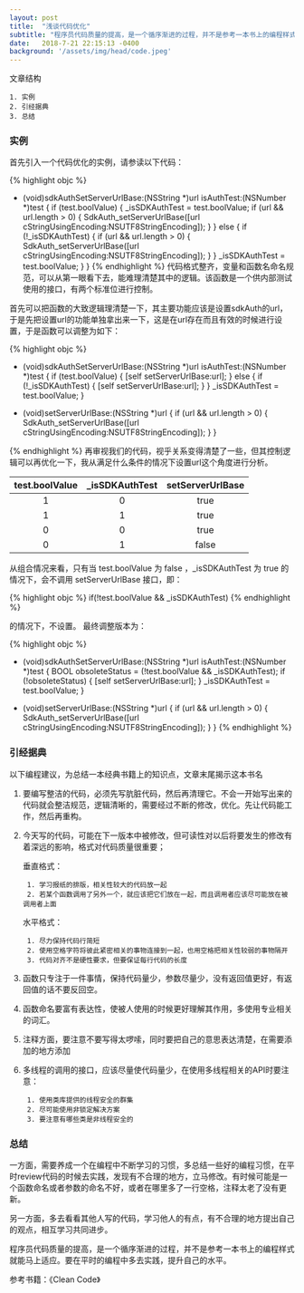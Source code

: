 ```yaml
---
layout: post
title:  "浅谈代码优化"
subtitle: "程序员代码质量的提高，是一个循序渐进的过程，并不是参考一本书上的编程样式就能马上适应。要在平时的编程中多去实践，提升自己的水平。"
date:   2018-7-21 22:15:13 -0400
background: '/assets/img/head/code.jpeg'
---
```


文章结构
	
	1. 实例
	2. 引经据典
	3. 总结

### 实例
首先引入一个代码优化的实例，请参读以下代码：

{% highlight objc %}
- (void)sdkAuthSetServerUrlBase:(NSString *)url isAuthTest:(NSNumber *)test {
	if (test.boolValue) {
		_isSDKAuthTest = test.boolValue;
		if (url && url.length > 0) {
			SdkAuth_setServerUrlBase([url cStringUsingEncoding:NSUTF8StringEncoding]);
		}
	} else {
		if (!_isSDKAuthTest) {
			if (url && url.length > 0) {
				SdkAuth_setServerUrlBase([url cStringUsingEncoding:NSUTF8StringEncoding]);
			}
		}
		_isSDKAuthTest = test.boolValue;
	}
}
{% endhighlight %}
代码格式整齐，变量和函数名命名规范，可以从第一眼看下去，能难理清楚其中的逻辑。该函数是一个供内部测试使用的接口，有两个标准位进行控制。

首先可以把函数的大致逻辑理清楚一下，其主要功能应该是设置sdkAuth的url，于是先把设置url的功能单独拿出来一下，这是在url存在而且有效的时候进行设置，于是函数可以调整为如下：

{% highlight objc %}
- (void)sdkAuthSetServerUrlBase:(NSString *)url isAuthTest:(NSNumber *)test {
	if (test.boolValue) {
		[self setServerUrlBase:url];
	} else {
		if (!_isSDKAuthTest) {
			[self setServerUrlBase:url];
		}
	}
	_isSDKAuthTest = test.boolValue;
}

- (void)setServerUrlBase:(NSString *)url {
	if (url && url.length > 0) {
		SdkAuth_setServerUrlBase([url cStringUsingEncoding:NSUTF8StringEncoding]);
	}
}

{% endhighlight %}
再审视我们的代码，视乎关系变得清楚了一些，但其控制逻辑可以再优化一下，我从满足什么条件的情况下设置url这个角度进行分析。

| test.boolValue | _isSDKAuthTest | setServerUrlBase |
| :------:| :------: | :------: |
| 1 | 0 | true |
| 1 | 1 | true |
| 0 | 0 | true |
| 0 | 1 | false |

从组合情况来看，只有当 test.boolValue 为 false ，_isSDKAuthTest 为 true 的情况下，会不调用 setServerUrlBase 接口，即：

{% highlight objc %}
if(!test.boolValue && _isSDKAuthTest)
{% endhighlight %}

的情况下，不设置。
最终调整版本为：

{% highlight objc %}
- (void)sdkAuthSetServerUrlBase:(NSString *)url isAuthTest:(NSNumber *)test {
	BOOL obsoleteStatus = (!test.boolValue && _isSDKAuthTest);
	if (!obsoleteStatus) {
		[self setServerUrlBase:url];
	}
	_isSDKAuthTest = test.boolValue;
}

- (void)setServerUrlBase:(NSString *)url {
	if (url && url.length > 0) {
		SdkAuth_setServerUrlBase([url cStringUsingEncoding:NSUTF8StringEncoding]);
	}
}
{% endhighlight %}

### 引经据典

以下编程建议，为总结一本经典书籍上的知识点，文章末尾揭示这本书名

1. 要编写整洁的代码，必须先写肮脏代码，然后再清理它。不会一开始写出来的代码就会整洁规范，逻辑清晰的，需要经过不断的修改，优化。先让代码能工作，然后再重构。
2. 今天写的代码，可能在下一版本中被修改，但可读性对以后将要发生的修改有着深远的影响，格式对代码质量很重要；

	垂直格式：
	
		1. 学习报纸的排版，相关性较大的代码放一起
		2. 若某个函数调用了另外一个，就应该把它们放在一起，而且调用者应该尽可能放在被调用者上面
	
	水平格式：
	
		1. 尽力保持代码行简短
		2. 使用空格字符将彼此紧密相关的事物连接到一起，也用空格把相关性较弱的事物隔开
		3. 代码对齐不是硬性要求，但要保证每行代码的长度
	
3. 函数只专注于一件事情，保持代码量少，参数尽量少，没有返回值更好，有返回值的话不要反回空。
4. 函数命名要富有表达性，使被人使用的时候更好理解其作用，多使用专业相关的词汇。
5. 注释方面，要注意不要写得太啰嗦，同时要把自己的意思表达清楚，在需要添加的地方添加
6. 多线程的调用的接口，应该尽量使代码量少，在使用多线程相关的API时要注意：
	 
		1. 使用类库提供的线程安全的群集
		2. 尽可能使用非锁定解决方案
		3. 要注意有哪些类是非线程安全的

### 总结

一方面，需要养成一个在编程中不断学习的习惯，多总结一些好的编程习惯，在平时review代码的时候去实践，发现有不合理的地方，立马修改。有时候可能是一个函数命名或者参数的命名不好，或者在哪里多了一行空格，注释太老了没有更新。

另一方面，多去看看其他人写的代码，学习他人的有点，有不合理的地方提出自己的观点，相互学习共同进步。

程序员代码质量的提高，是一个循序渐进的过程，并不是参考一本书上的编程样式就能马上适应。要在平时的编程中多去实践，提升自己的水平。

参考书籍：《Clean Code》
